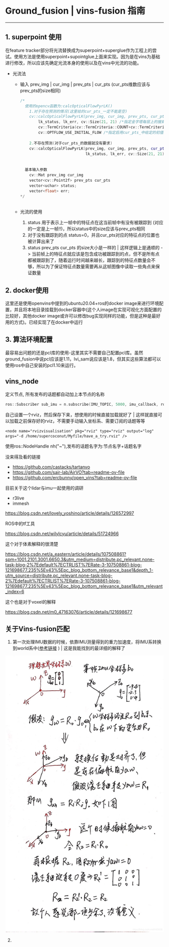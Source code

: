 # Ground_fusion | vins-fusion 指南

****

## 1. superpoint 使用

在feature tracker部分将光流替换成为superpoint+superglue作为工程上的尝试。使用方法是使用superpoint+supointglue上面来实现。因为是在vins为基础进行修改，所以应该先确定光流本身的使用以及在vins中光流的功能。

- 光流法

    - 输入 prev_img |  cur_img  | prev_pts  | cur_pts (cur_pts维数应该与prev_pts的size相同)

        ```CPP
        /*
          使用的opencv函数为:calcOpticalFlowPyrLK()
            1.对于存在预测的情况(这里给的cur_pts_一定不能是空)
            cv::calcOpticalFlowPyrLK(prev_img, cur_img, prev_pts, cur_pts_ /*输出的追踪结果，允许给出初值*/, 
                lk_status, lk_err, cv::Size(21, 21) /*指定金字塔每层上的搜索窗口的size*/, 1 /*指定金字塔层数为2层*/, 
                cv::TermCriteria(cv::TermCriteria::COUNT+cv::TermCriteria::EPS, 30, 0.01) /*指定搜索的终止条件*/, 
                cv::OPTFLOW_USE_INITIAL_FLOW /*指定启用cur_pts_中给定的初值，以便加速搜索*/ );
        	
            2.不存在预测(对于cur_pts_的数据就没有要求)
            cv::calcOpticalFlowPyrLK(prev_img, cur_img, prev_pts, cur_pts_, 
                                     lk_status, lk_err, cv::Size(21, 21), 3);
        
                
          基本输入参数
          	cv::Mat prev_img cur_img
            vector<cv::Point2f> prev_pts cur_pts
            vector<uchar> status;
            vector<float> err;
        */ 
          
        
        
        ```

    - 光流的使用

        1. status 用于表示上一帧中的特征点在这当前帧中有没有被跟踪到 (对应的一定是上一帧!!)，所以status中的size应该与prev_pts相同
        2. 对于没有跟踪到的点 status=0，并且cur_pts对应的特征点的位置也被计算出来了
        3. status prev_pts cur_pts 的size大小是一样的 | 这样逻辑上是通顺的 -> 当前帧上的特征点就应该是包含成功被跟踪到的点，但不是所有点都被跟踪到了，随着运行时间越来越长，跟踪到的特征点数量会不够，所以为了保证特征点数量需要再从这帧图像中读取一些角点来保证数量







## 2. docker使用

这里还是使用openvins中提到的ubuntu20.04+ros的docker image来进行环境配置，并且将本地目录挂载到docker容器中(这个人image在实现可视化方面配置的比较好，其他docker image或许可以修改bug实现同样的功能，但是这种是最好用的方式)。已经实现了在docker中运行



## 3. 算法环境配置

最容易出问题的还是pcl库的使用-这里其实不需要自己配置pcl库。虽然ground_fusion中说pcl应该是1.11，lvi_sam说应该是1.8，但其实这些算法都可以使用ros中自己安装的pcl1.10来运行。





## vins_node

定义节点, 所有发布的话题都自动加上本节点的名称

```cpp
ros::Subscriber sub_imu = n.subscribe(IMU_TOPIC, 5000, imu_callback, ros::TransportHints().tcpNoDelay()); // ros::TransportHints().tcpNoDelay()提示要ros快速处理，方便实时操作
```

自己设置一个rviz，然后保存下来，想使用的时候直接加载就好了 | 这样就直接可以加载之前保存好的rviz，不需要手动输入坐标系、需要订阅的话题等等

```
<node name="rvizvisualisation" pkg="rviz" type="rviz" output="log" args="-d /home/supercoconut/Myfile/have_a_try.rviz" />
```





使用ros::NodeHandle nh("~"),发布的话题名字为:节点名字+话题名字







没来得及看的链接

- https://github.com/castacks/tartanvo
- https://github.com/sair-lab/AirVO?tab=readme-ov-file
- https://github.com/ercbunny/open_vins?tab=readme-ov-file







目前关于这个lidar与imu一起使用的调研

- r3live
- immesh

https://blog.csdn.net/lovely_yoshino/article/details/126572997

ROS中的tf工具

https://blog.csdn.net/wilylcyu/article/details/51724966



这个对于体素解释的很清楚

https://blog.csdn.net/a_eastern/article/details/107508861?spm=1001.2101.3001.6650.3&utm_medium=distribute.pc_relevant.none-task-blog-2%7Edefault%7ECTRLIST%7ERate-3-107508861-blog-121698677.235%5Ev43%5Epc_blog_bottom_relevance_base1&depth_1-utm_source=distribute.pc_relevant.none-task-blog-2%7Edefault%7ECTRLIST%7ERate-3-107508861-blog-121698677.235%5Ev43%5Epc_blog_bottom_relevance_base1&utm_relevant_index=6

这个也是对于voxel的解释

https://blog.csdn.net/m0_47163076/article/details/121698677















## 关于Vins-fusion匹配

1. 第一次处理IMU数据的时候，依靠IMU测量得到的重力加速度，将IMU系转换到world系中([参考链接](https://blog.csdn.net/hltt3838/article/details/109514591?ops_request_misc=%257B%2522request%255Fid%2522%253A%2522171342390616800215050781%2522%252C%2522scm%2522%253A%252220140713.130102334..%2522%257D&request_id=171342390616800215050781&biz_id=0&utm_medium=distribute.pc_search_result.none-task-blog-2~all~baidu_landing_v2~default-1-109514591-null-null.142^v100^pc_search_result_base6&utm_term=Eigen%3A%3AQuaterniond%3A%3AFromTwoVectors%28ng1%2C%20ng2%29.toRotationMatrix%28%29%3B&spm=1018.2226.3001.4187) ) | 这是我能找到的最详细的解释了

![img](figure/watermark,type_ZmFuZ3poZW5naGVpdGk,shadow_10,text_aHR0cHM6Ly9ibG9nLmNzZG4ubmV0L2hsdHQzODM4,size_16,color_FFFFFF,t_70.png)

2. 





